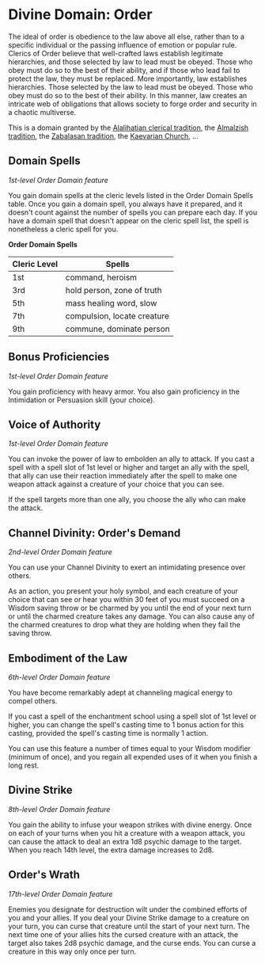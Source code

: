 # Divine Domain: Order
The ideal of order is obedience to the law above all else, rather than to a specific individual or the passing influence of emotion or popular rule. Clerics of Order believe that well-crafted laws establish legitimate hierarchies, and those selected by law to lead must be obeyed. Those who obey must do so to the best of their ability, and if those who lead fail to protect the law, they must be replaced. More importantly, law establishes hierarchies. Those selected by the law to lead must be obeyed. Those who obey must do so to the best of their ability. In this manner, law creates an intricate web of obligations that allows society to forge order and security in a chaotic multiverse.

This is a domain granted by the [Alalihatian clerical tradition](../../Religions/AlUma.md#alalihatian-prophecy), the [Almalzish tradition](../../Religions/AlUma.md#almalzish-cleric), the [Zabalasan tradition](../../Religions/AlUma.md#zabalasan-cleric), the [Kaevarian Church](../../Religions/KaevarianChurch.md), ...

## Domain Spells
*1st-level Order Domain feature* 

You gain domain spells at the cleric levels listed in the Order Domain Spells table. Once you gain a domain spell, you always have it prepared, and it doesn't count against the number of spells you can prepare each day. If you have a domain spell that doesn't appear on the cleric spell list, the spell is nonetheless a cleric spell for you.

**Order Domain Spells**

Cleric Level | Spells
------------ | ------
1st | command, heroism
3rd | hold person, zone of truth
5th | mass healing word, slow
7th | compulsion, locate creature
9th | commune, dominate person
    
## Bonus Proficiencies
*1st-level Order Domain feature*

You gain proficiency with heavy armor. You also gain proficiency in the Intimidation or Persuasion skill (your choice). 

## Voice of Authority
*1st-level Order Domain feature*

You can invoke the power of law to embolden an ally to attack. If you cast a spell with a spell slot of 1st level or higher and target an ally with the spell, that ally can use their reaction immediately after the spell to make one weapon attack against a creature of your choice that you can see. 

If the spell targets more than one ally, you choose the ally who can make the attack. 

## Channel Divinity: Order's Demand
*2nd-level Order Domain feature*

You can use your Channel Divinity to exert an intimidating presence over others.

As an action, you present your holy symbol, and each creature of your choice that can see or hear you within 30 feet of you must succeed on a Wisdom saving throw or be charmed by you until the end of your next turn or until the charmed creature takes any damage. You can also cause any of the charmed creatures to drop what they are holding when they fail the saving throw. 

## Embodiment of the Law
*6th-level Order Domain feature*

You have become remarkably adept at channeling magical energy to compel others.

If you cast a spell of the enchantment school using a spell slot of 1st level or higher, you can change the spell's casting time to 1 bonus action for this casting, provided the spell's casting time is normally 1 action.

You can use this feature a number of times equal to your Wisdom modifier (minimum of once), and you regain all expended uses of it when you finish a long rest.

## Divine Strike
*8th-level Order Domain feature*

You gain the ability to infuse your weapon strikes with divine energy. Once on each of your turns when you hit a creature with a weapon attack, you can cause the attack to deal an extra 1d8 psychic damage to the target. When you reach 14th level, the extra damage increases to 2d8.

## Order's Wrath
*17th-level Order Domain feature*

Enemies you designate for destruction wilt under the combined efforts of you and your allies. If you deal your Divine Strike damage to a creature on your turn, you can curse that creature until the start of your next turn. The next time one of your allies hits the cursed creature with an attack, the target also takes 2d8 psychic damage, and the curse ends. You can curse a creature in this way only once per turn. 
